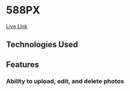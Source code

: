 # 588PX

[Live Link](five88px.herokuapp.com/#/)

## Technologies Used

## Features
### Ability to upload, edit, and delete photos

